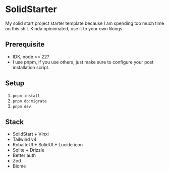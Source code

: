 # SolidStarter

My solid start project starter template because I am spending too much time on this shit.
Kinda opinionated, use it to your own likings.

## Prerequisite

- IDK, node >= 22?
- I use pnpm, if you use others, just make sure to configure your post installation script.

## Setup

1. `pnpm install`
2. `pnpm db:migrate`
3. `pnpm dev`

## Stack

- SolidStart + Vinxi
- Tailwind v4
- KobalteUI + SolidUI + Lucide icon
- Sqlite + Drizzle
- Better auth
- Zod
- Biome
